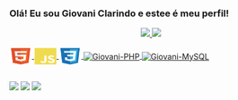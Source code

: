 ### Olá! Eu sou Giovani Clarindo e estee é meu perfil!

<div align="center">
  <a href="https://github.com/giovaniclarindo">
  <img height="180em" src="https://github-readme-stats.vercel.app/api?username=giovaniclarindo&show_icons=true&theme=tokyonight&include_all_commits=true&count_private=true"/>
  <img height="180em" src="https://github-readme-stats.vercel.app/api/top-langs/?username=giovaniclarindo&layout=compact&langs_count=7&theme=tokyonight"/>
</div>
<div style="display: inline_block"><br>
  <img align="center" alt="Giovani-HTML" height="30" width="40" src="https://raw.githubusercontent.com/devicons/devicon/master/icons/html5/html5-original.svg">
  <img align="center" alt="Giovani-Js" height="30" width="40" src="https://raw.githubusercontent.com/devicons/devicon/master/icons/javascript/javascript-plain.svg">
  <img align="center" alt="Giovani-CSS" height="30" width="40" src="https://raw.githubusercontent.com/devicons/devicon/master/icons/css3/css3-original.svg">
  <img align="center" alt="Giovani-PHP" height="90" width="40" src="https://cdn.jsdelivr.net/gh/devicons/devicon/icons/php/php-original.svg" />
  <img align="center" alt="Giovani-MySQL" height="30" width="40" src="https://cdn.jsdelivr.net/gh/devicons/devicon/icons/mysql/mysql-original.svg"/>       
  </div> 

  ##
  
  <div> 
  <a href="https://instagram.com/giovaniclarindo" target="_blank"><img src="https://img.shields.io/badge/-Instagram-%23E4405F?style=for-the-badge&logo=instagram&logoColor=white" target="_blank"></a>
  <a href = "mailto:clarindo.giovani1@gmail.com"><img src="https://img.shields.io/badge/-Gmail-%23333?style=for-the-badge&logo=gmail&logoColor=white" target="_blank"></a>
  <a href="https://www.linkedin.com/in/giovani-clarindo-05221a209/" target="_blank"><img src="https://img.shields.io/badge/-LinkedIn-%230077B5?style=for-the-badge&logo=linkedin&logoColor=white" target="_blank"></a> 
</div>
  
